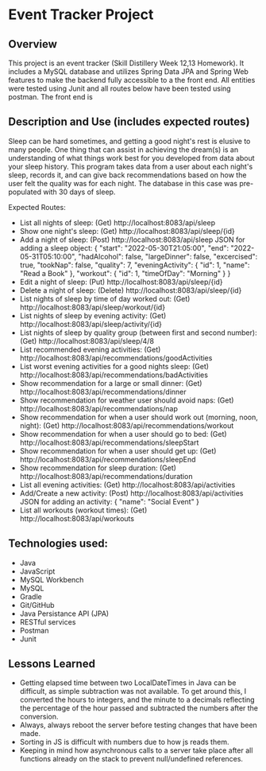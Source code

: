 # Event Tracker Project

## Overview
This project is  an event tracker (Skill Distillery Week 12,13 Homework). It includes a MySQL database and utilizes Spring Data JPA and Spring Web features to make the backend fully accessible to a the front end. All entities were tested using Junit and all routes below have been tested using postman. The front end is

## Description and Use (includes expected routes)
Sleep can be hard sometimes, and getting a good night's rest is elusive to many people. One thing that can assist in achieving the dream(s) is an understanding of what things work best for you developed from data about your sleep history. This program takes data from a user about each night's sleep, records it, and can give back recommendations based on how the user felt the quality was for each night. The database in this case was pre-populated with 30 days of sleep.

Expected Routes:
* List all nights of sleep: (Get) http://localhost:8083/api/sleep
* Show one night's sleep: (Get) http://localhost:8083/api/sleep/{id}
* Add a night of sleep: (Post) http://localhost:8083/api/sleep
  JSON for adding a sleep object:
  {
    "start": "2022-05-30T21:05:00",
    "end": "2022-05-31T05:10:00",
    "hadAlcohol": false,
    "largeDinner": false,
    "excercised": true,
    "tookNap": false,
    "quality": 7,
    "eveningActivity": {
        "id": 1,
        "name": "Read a Book"
    },
    "workout": {
        "id": 1,
        "timeOfDay": "Morning"
    }
}
* Edit a night of sleep: (Put) http://localhost:8083/api/sleep/{id}
* Delete a night of sleep: (Delete) http://localhost:8083/api/sleep/{id}
* List nights of sleep by time of day worked out: (Get) http://localhost:8083/api/sleep/workout/{id}
* List nights of sleep by evening activity: (Get) http://localhost:8083/api/sleep/activity/{id}
* List nights of sleep by quality group (between first and second number): (Get) http://localhost:8083/api/sleep/4/8
* List recommended evening activities: (Get) http://localhost:8083/api/recommendations/goodActivities
* List worst evening activities for a good nights sleep: (Get) http://localhost:8083/api/recommendations/badActivities
* Show recommendation for a large or small dinner: (Get) http://localhost:8083/api/recommendations/dinner
* Show recommendation for weather user should avoid naps: (Get) http://localhost:8083/api/recommendations/nap
* Show recommendation for when a user should work out (morning, noon, night): (Get) http://localhost:8083/api/recommendations/workout
* Show recommendation for when a user should go to bed: (Get) http://localhost:8083/api/recommendations/sleepStart
* Show recommendation for when a user should get up: (Get) http://localhost:8083/api/recommendations/sleepEnd
* Show recommendation for sleep duration: (Get) http://localhost:8083/api/recommendations/duration
* List all evening activities: (Get) http://localhost:8083/api/activities
* Add/Create a new activity: (Post) http://localhost:8083/api/activities
  JSON for adding an activity:
  {
        "name": "Social Event"
    }
* List all workouts (workout times): (Get) http://localhost:8083/api/workouts

## Technologies used:
* Java
* JavaScript
* MySQL Workbench
* MySQL
* Gradle
* Git/GitHub
* Java Persistance API (JPA)
* RESTful services
* Postman
* Junit

## Lessons Learned
 * Getting elapsed time between two LocalDateTimes in Java can be difficult, as simple subtraction was not available. To get around this, I converted the hours to integers, and the minute to a decimals reflecting the percentage of the hour passed and subtracted the numbers after the conversion.
 * Always, always reboot the server before testing changes that have been made.
 * Sorting in JS is difficult with numbers due to how js reads them.
 * Keeping in mind how asynchronous calls to a server take place after all functions already on the stack to prevent null/undefined references.
